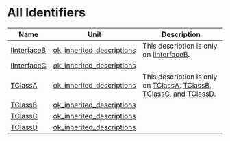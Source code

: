 # All Identifiers


| Name | Unit | Description |
|---|---|---|
| [IInterfaceB](ok_inherited_descriptions.IInterfaceB.md) | [ok_inherited_descriptions](ok_inherited_descriptions.md) | This description is only on [IInterfaceB](ok_inherited_descriptions.IInterfaceB.md). |
| [IInterfaceC](ok_inherited_descriptions.IInterfaceC.md) | [ok_inherited_descriptions](ok_inherited_descriptions.md) |   |
| [TClassA](ok_inherited_descriptions.TClassA.md) | [ok_inherited_descriptions](ok_inherited_descriptions.md) | This description is only on [TClassA](ok_inherited_descriptions.TClassA.md), [TClassB](ok_inherited_descriptions.TClassB.md), [TClassC](ok_inherited_descriptions.TClassC.md), and [TClassD](ok_inherited_descriptions.TClassD.md). |
| [TClassB](ok_inherited_descriptions.TClassB.md) | [ok_inherited_descriptions](ok_inherited_descriptions.md) |   |
| [TClassC](ok_inherited_descriptions.TClassC.md) | [ok_inherited_descriptions](ok_inherited_descriptions.md) |   |
| [TClassD](ok_inherited_descriptions.TClassD.md) | [ok_inherited_descriptions](ok_inherited_descriptions.md) |   |

